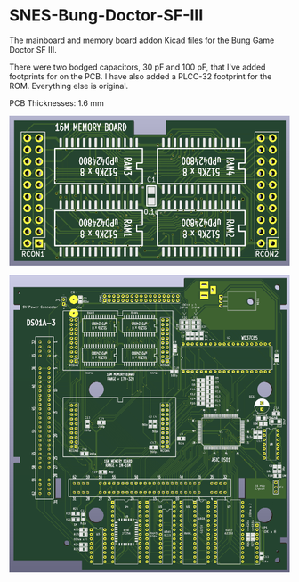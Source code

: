 # SNES-Bung-Doctor-SF-III
The mainboard and memory board addon Kicad files for the Bung Game Doctor SF III. 

There were two bodged capacitors, 30 pF and 100 pF, that I've added footprints for on the PCB. I have also added a PLCC-32 footprint for the ROM. Everything else is original.

PCB Thicknesses: 1.6 mm

![image](https://github.com/RWeick/SNES-Bung-Doctor-SF-III/blob/main/Memory%20Board.png)

![image](https://github.com/RWeick/SNES-Bung-Doctor-SF-III/blob/main/DS01A-3.png)
